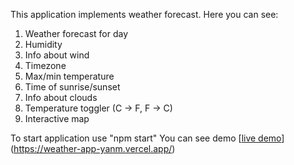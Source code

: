 This application implements weather forecast.
Here you can see:

1. Weather forecast for day
2. Humidity
3. Info about wind
4. Timezone
5. Max/min temperature
6. Time of sunrise/sunset
7. Info about clouds
8. Temperature toggler (C -> F, F -> C)
9. Interactive map

To start application use "npm start"
You can see demo [[live demo]((https://weather-app-yanm.vercel.app/))](https://weather-app-yanm.vercel.app/)
